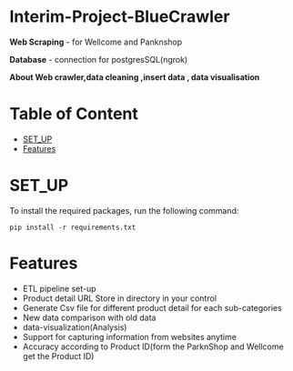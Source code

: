 # Interim-Project-BlueCrawler

**Web Scraping** - for Wellcome and Panknshop

**Database** - connection for postgresSQL(ngrok)

**About Web crawler,data cleaning ,insert data , data visualisation**

# Table of Content
* [SET_UP](#SET_UP)
* [Features](#Features)

# SET_UP
To install the required packages, run the following command:

```shell
pip install -r requirements.txt
```
# Features
* ETL pipeline set-up
* Product detail URL Store in directory in your control
* Generate Csv file for different product detail for each sub-categories
* New data comparison with old data
* data-visualization(Analysis)
* Support for capturing information from websites anytime
* Accuracy according to Product ID(form the ParknShop and Wellcome get the Product ID)







